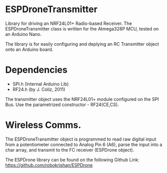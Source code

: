 # ESPDroneTransmitter
Library for driving an NRF24L01+ Radio-based Receiver. The ESPDroneTransmitter class is written for the Atmega328P MCU, tested on an Arduino Nano.

The library is for easily configuring and deplying an RC Transmitter object onto an Arduino board.

# Dependencies
- SPI.h (Internal Arduino Lib)
- RF24.h (by J. Coliz, 2011)

The transmitter object uses the NRF24L01+ module configured on the SPI Bus. Use the parametrized constructor - RF24(CE,CS).

# Wireless Comms.
The ESPDroneTransmitter object is programmed to read raw digital input from a potentiometer connected to Analog Pin 6 (A6), parse the input into a char array, and transmit to the FC receiver (ESPDrone object).

The ESPDrone library can be found on the following Github Link: https://github.com/robokrishan/ESPDrone
